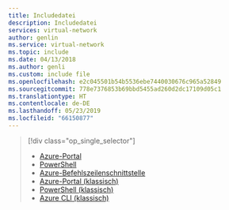 ```yaml
---
title: Includedatei
description: Includedatei
services: virtual-network
author: genlin
ms.service: virtual-network
ms.topic: include
ms.date: 04/13/2018
ms.author: genli
ms.custom: include file
ms.openlocfilehash: e2c045501b54b5536ebe7440030676c965a52849
ms.sourcegitcommit: 778e7376853b69bbd5455ad260d2dc17109d05c1
ms.translationtype: HT
ms.contentlocale: de-DE
ms.lasthandoff: 05/23/2019
ms.locfileid: "66150877"
---
```

> [!div class="op_single_selector"]
> * [Azure-Portal](../articles/virtual-network/virtual-networks-static-private-ip-arm-pportal.md)
> * [PowerShell](../articles/virtual-network/virtual-networks-static-private-ip-arm-ps.md)
> * [Azure-Befehlszeilenschnittstelle](../articles/virtual-network/virtual-networks-static-private-ip-arm-cli.md)
> * [Azure-Portal (klassisch)](../articles/virtual-network/virtual-networks-static-private-ip-classic-pportal.md)
> * [PowerShell (klassisch)](../articles/virtual-network/virtual-networks-static-private-ip-classic-ps.md)
> * [Azure CLI (klassisch)](../articles/virtual-network/virtual-networks-static-private-ip-classic-cli.md)
